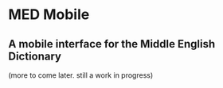 #  MED Mobile
## A mobile interface for the Middle English Dictionary

(more to come later. still a work in progress)

